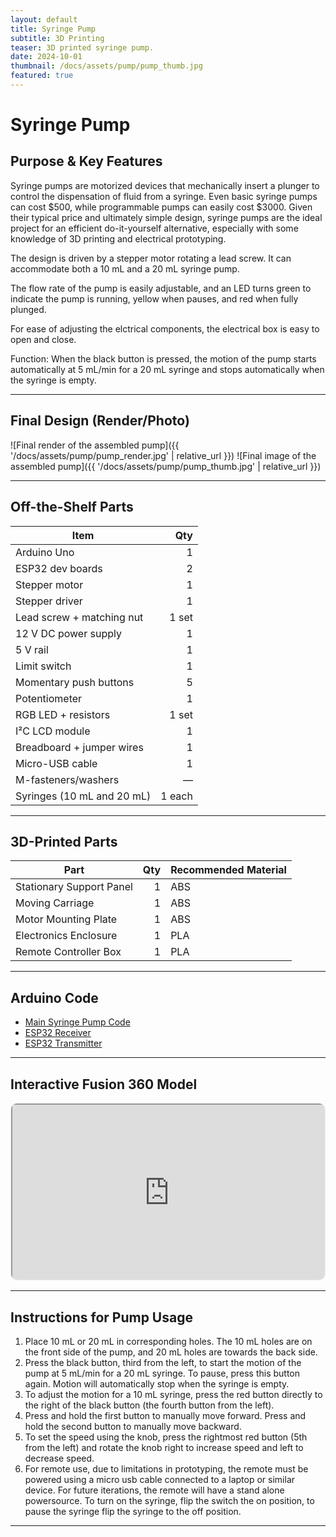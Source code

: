 ```yaml
---
layout: default
title: Syringe Pump
subtitle: 3D Printing
teaser: 3D printed syringe pump.
date: 2024-10-01
thumbnail: /docs/assets/pump/pump_thumb.jpg
featured: true
---
```


# Syringe Pump

## Purpose & Key Features
Syringe pumps are motorized devices that mechanically insert a plunger to control the dispensation of fluid from a syringe. Even basic syringe pumps can cost $500, while programmable pumps can easily cost $3000. Given their typical price and ultimately simple design, syringe pumps are the ideal project for an efficient do-it-yourself alternative, especially with some knowledge of 3D printing and electrical prototyping. 

The design is driven by a stepper motor rotating a lead screw. It can accommodate both a 10 mL and a 20 mL syringe pump.  

The flow rate of the pump is easily adjustable, and an LED turns green to indicate the pump is running, yellow when pauses, and red when fully plunged.   

For ease of adjusting the elctrical components, the electrical box is easy to open and close.  

Function: When the black button is pressed, the motion of the pump starts automatically at 5 mL/min for a 20 mL syringe and stops automatically when the syringe is empty.    

---

## Final Design (Render/Photo)

![Final render of the assembled pump]({{ '/docs/assets/pump/pump_render.jpg' | relative_url }})
![Final image of the assembled pump]({{ '/docs/assets/pump/pump_thumb.jpg' | relative_url }})

---

## Off-the-Shelf Parts

| Item                                | Qty   |
|-------------------------------------|------:|
| Arduino Uno                         |     1 |
| ESP32 dev boards                    |     2 |
| Stepper motor                       |     1 |
| Stepper driver                      |     1 |
| Lead screw + matching nut           | 1 set |
| 12 V DC power supply                |     1 |
| 5 V rail                            |     1 |
| Limit switch                        |     1 |
| Momentary push buttons              |     5 |
| Potentiometer                       |     1 |
| RGB LED + resistors                 | 1 set |
| I²C LCD module                      |     1 |
| Breadboard + jumper wires           |     1 |
| Micro-USB cable                     |     1 |
| M-fasteners/washers                 |     — |
| Syringes (10 mL and 20 mL)          | 1 each |


---

## 3D-Printed Parts

| Part                     | Qty | Recommended Material |
|--------------------------|----:|----------------------|
| Stationary Support Panel |   1 | ABS                  |
| Moving Carriage          |   1 | ABS                  |
| Motor Mounting Plate     |   1 | ABS                  |
| Electronics Enclosure    |   1 | PLA                  |
| Remote Controller Box    |   1 | PLA                  |

---

## Arduino Code

- [Main Syringe Pump Code](https://github.com/vibs-27/vibhadurai.github.io/blob/main/syringe_pump.ino)
- [ESP32 Receiver](https://github.com/vibs-27/vibhadurai.github.io/blob/main/esp32_receiver.ino)
- [ESP32 Transmitter](https://github.com/vibs-27/vibhadurai.github.io/blob/main/esp32_transmitter.ino)

---

## Interactive Fusion 360 Model

<div style="aspect-ratio:16/9; border:1px solid #eee; border-radius:10px; overflow:hidden; margin: 8px 0 16px;">
  <iframe 
    src="https://a360.co/4hypyPY"
    width="100%" height="100%" allowfullscreen loading="lazy">
  </iframe>
</div>

---

## Instructions for Pump Usage
1. Place 10 mL or 20 mL in corresponding holes. The 10 mL holes are on the front side of
the pump, and 20 mL holes are towards the back side.
2. Press the black button, third from the left, to start the motion of the pump at 5 mL/min for
a 20 mL syringe. To pause, press this button again. Motion will automatically stop when
the syringe is empty.
3. To adjust the motion for a 10 mL syringe, press the red button directly to the right of the
black button (the fourth button from the left).
4. Press and hold the first button to manually move forward. Press and hold the second
button to manually move backward.
5. To set the speed using the knob, press the rightmost red button (5th from the left) and
rotate the knob right to increase speed and left to decrease speed.
6. For remote use, due to limitations in prototyping, the remote must be powered using a
micro usb cable connected to a laptop or similar device. For future iterations, the remote
will have a stand alone powersource. To turn on the syringe, flip the switch the on
position, to pause the syringe flip the syringe to the off position.

---


